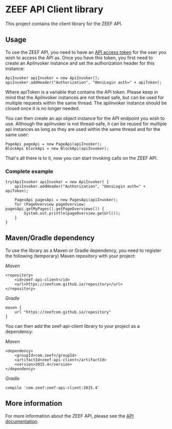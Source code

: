 ZEEF API Client library
=====================

This project contains the client library for the ZEEF API.

Usage
---------------------
To use the ZEEF API, you need to have an [API access token](https://zeef.io/docs/api/#api_authentication) for the user you wish to access the API as. Once you have this token, you first need to create an ApiInvoker instance and set the authorization header for this instance:

    ApiInvoker apiInvoker = new ApiInvoker();
    apiInvoker.addHeader("Authorization", "OmniLogin auth=" + apiToken);

Where apiToken is a variable that contains the API token. Please keep in mind that the ApiInvoker instances are not thread safe, but can be used for multiple requests within the same thread. The apiInvoker instance should be closed once it is no longer needed. 

You can then create an api object instance for the API endpoint you wish to use. Although the apiInvoker is not thread-safe, it can be reused for multiple api instances as long as they are used within the same thread and for the same user:

    PageApi pageApi = new PageApi(apiInvoker);
    BlockApi blockApi = new BlockApi(apiInvoker);
    
That's all there is to it, now you can start invoking calls on the ZEEF API.


### Complete example ###

    try(ApiInvoker apiInvoker = new ApiInvoker) {
        apiInvoker.addHeader("Authorization", "OmniLogin auth=" + apiToken);
        
        PagesApi pagesApi = new PagesApi(apiInvoker);
        for (PageOverview pageOverview: pagesApi.getMyPages().getPageOverviews()) {
            System.out.println(pageOverview.getUrl());
        }
    }

Maven/Gradle dependency
---------------------
To use the library as a Maven or Gradle dependency, you need to register the following (temporary) Maven repository with your project:

*Maven*

    <repository>
	    <id>zeef-api-client</id>
	    <url>https://zeefcom.github.io/repository</url>
	</repository>
	
*Gradle*

    maven {
        url "https://zeefcom.github.io/repository"
    }
    
You can then add the zeef-api-client library to your project as a dependency:

*Maven*

    <dependency>
        <groupId>com.zeef</groupId>
        <artifactId>zeef-api-client</artifactId>
        <version>2015.4</version>
    </dependency>

*Gradle*

    compile 'com.zeef:zeef-api-client:2015.4'

More information
---------------------

For more information about the ZEEF API, please see the [API documentation](https://zeef.io/docs/api/).

